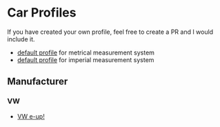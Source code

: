 # Car Profiles

If you have created your own profile, feel free to create a PR and I would include it.

* [default profile](states-metric.json) for metrical measurement system
* [default profile](states-imperial.json) for imperial measurement system

## Manufacturer

### VW

* [VW e-up!](vw/states-eup.json)